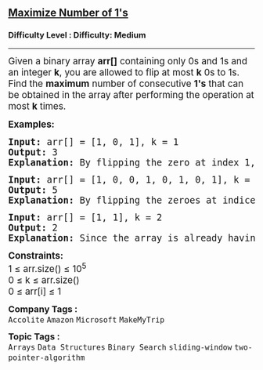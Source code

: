 <h2><a href="https://www.geeksforgeeks.org/problems/maximize-number-of-1s0905/1?_gl=1*9rwpvr*_up*MQ..*_gs*MQ..&gclid=Cj0KCQjwyvfDBhDYARIsAItzbZEUVqAjcnvymEvoGVKyy-AzxWQHIm3YSU8o4k6HrQB4mABTk2El1-kaAsSOEALw_wcB&gbraid=0AAAAAC9yBkDG2XR0ViHst6xOZZ5uidrTw">Maximize Number of 1's</a></h2><h3>Difficulty Level : Difficulty: Medium</h3><hr><div class="problems_problem_content__Xm_eO"><p><span style="font-size: 14pt;">Given a binary array <strong>arr[]</strong> containing only 0s and 1s and an integer <strong>k</strong>, you are allowed to flip at most <strong>k</strong>&nbsp;0s to 1s. Find the <strong>maximum</strong> number of consecutive <strong>1's</strong> that can be obtained in the array after performing the operation at most <strong>k</strong>&nbsp;times.</span></p>
<p><span style="font-size: 14pt;"><strong>Examples:</strong></span></p>
<pre><span style="font-size: 14pt;"><strong>Input: </strong>arr[] = [1, 0, 1], k = 1
<strong>Output: </strong>3
<strong>Explanation: </strong></span><span style="font-size: 18.6667px;">By flipping the zero at index 1, we get the longest subarray from index 0 to 2 containing all 1’s.</span></pre>
<pre><span style="font-size: 14pt;"><strong>Input: </strong>arr[] = [1, 0, 0, 1, 0, 1, 0, 1], k = 2
<strong>Output: </strong>5
<strong>Explanation: </strong>By flipping the zeroes at indices 4 and 6, we get the longest subarray from index 3 to 7 containing all 1’s.
</span></pre>
<pre><span style="font-size: 14pt;"><strong>Input: </strong>arr[] = [1, 1], k = 2
<strong>Output: </strong>2
<strong>Explanation: </strong>Since the array is already having the max consecutive 1's, hence we dont need to perform any operation. Hence the answer is 2.</span></pre>
<p><span style="font-size: 14pt;"><strong>Constraints:</strong><br>1 ≤ arr.size() ≤ 10<sup>5</sup><br>0 ≤ k ≤ arr.size()<br>0 ≤ arr[i] ≤ 1</span></p></div><p><span style=font-size:18px><strong>Company Tags : </strong><br><code>Accolite</code>&nbsp;<code>Amazon</code>&nbsp;<code>Microsoft</code>&nbsp;<code>MakeMyTrip</code>&nbsp;<br><p><span style=font-size:18px><strong>Topic Tags : </strong><br><code>Arrays</code>&nbsp;<code>Data Structures</code>&nbsp;<code>Binary Search</code>&nbsp;<code>sliding-window</code>&nbsp;<code>two-pointer-algorithm</code>&nbsp;